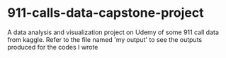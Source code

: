# 911-calls-data-capstone-project
A data analysis and visualization project on Udemy of some 911 call data from kaggle. Refer to the file named 'my output' to see the outputs produced for the codes I wrote
